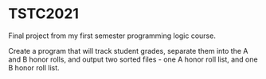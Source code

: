 # TSTC2021
Final project from my first semester programming logic course.

Create a program that will track student grades, separate them into the A and B honor rolls, and output 
two sorted files - one A honor roll list, and one B honor roll list. 
